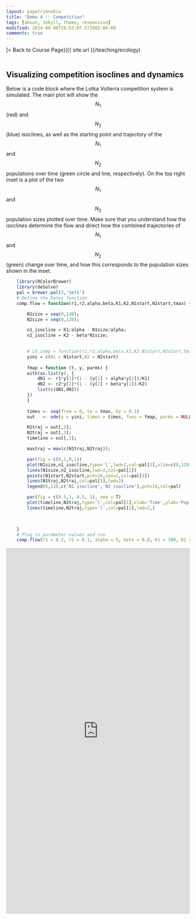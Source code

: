 ```yaml
---
layout: pagetrimnobio
title: "Demo 4 :: Competition"
tags: [about, Jekyll, theme, responsive]
modified: 2014-08-08T20:53:07.573882-04:00
comments: true
---
```


[< Back to Course Page]({{ site.url }}/teaching/ecology)  
<br>

## Visualizing competition isoclines and dynamics

Below is a code block where the Lotka Volterra competition system is simulated.
The main plot will show the $$N_1$$ (red) and $$N_2$$ (blue) isoclines, as well as the starting point and trajectory of the $$N_1$$ and $$N_2$$ populations over time (green circle and line, respectively). On the top right inset is a plot of the two $$N_1$$ and $$N_2$$ population sizes plotted over time. Make sure that you understand how the isoclines determine the flow and direct how the combined trajectories of $$N_1$$ and $$N_2$$ (green) change over time, and how this corresponds to the population sizes shown in the inset.


```R
    library(RColorBrewer)
    library(deSolve)
    pal = brewer.pal(3,'Set1')
    # Define the Rates function
    comp.flow = function(r1,r2,alpha,beta,K1,K2,N1start,N2start,tmax) {

        N1size = seq(0,120);
        N2size = seq(0,120);

        n1_isocline = K1/alpha - N1size/alpha;
        n2_isocline = K2 - beta*N1size;

        
        # LV.comp = function(r1,r2,alpha,beta,K1,K2,N1start,N2start,tmax) {
        yini = c(N1 = N1start,N2 = N2start)
        
        fmap = function (t, y, parms) {
        with(as.list(y), {
            dN1 <- r1*y[1]*(1 - (y[1] + alpha*y[2])/K1)
            dN2 <- r2*y[2]*(1 - (y[2] + beta*y[1])/K2)
            list(c(dN1,dN2))
        })
        }
        
        times <- seq(from = 0, to = tmax, by = 0.1) 
        out   <- ode(y = yini, times = times, func = fmap, parms = NULL)

        N1traj = out[,2];
        N2traj = out[,3];
        timeline = out[,1];

        maxtraj = max(c(N1traj,N2traj));

        par(fig = c(0,1,0,1))
        plot(N1size,n1_isocline,type='l',lwd=2,col=pal[1],xlim=c(0,120),ylim = c(0,120),xlab='N1 population',ylab='N2 population')
        lines(N1size,n2_isocline,lwd=2,col=pal[2])
        points(N1start,N2start,pch=16,cex=2,col=pal[3])
        lines(N1traj,N2traj,col=pal[3],lwd=2)
        legend(0,120,c('N1 isocline','N2 isocline'),pch=16,col=pal)

        par(fig = c(0.5,1, 0.5, 1), new = T)
        plot(timeline,N1traj,type='l',col=pal[1],xlab='Time',ylab='Pop. size',lwd=2,ylim = c(0,maxtraj))
        lines(timeline,N2traj,type='l',col=pal[2],lwd=2,)


        
    }
    # Plug in parameter values and run
    comp.flow(r1 = 0.2, r2 = 0.1, alpha = 5, beta = 0.8, K1 = 300, K2 = 100, N1start = 40, N2start = 40, tmax = 500)
```

<iframe width='100%' height='1000' src='https://rdrr.io/snippets/embed/?code=%23Paste%20code%20here' frameborder='0'></iframe>


